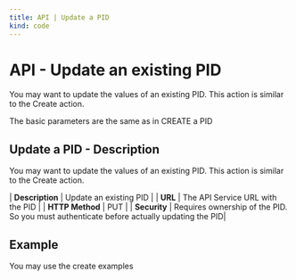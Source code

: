 ```yaml
---
title: API | Update a PID
kind: code
---
```


# API - Update an existing PID

You may want to update the values of an existing PID. This action is similar to the Create action. 

The basic parameters are the same as in CREATE a PID

## Update a PID - Description

You may want to update the values of an existing PID. This action is similar to the Create action. 

| **Description** | Update an existing PID |
| **URL**         | The  API Service URL with the PID   |
| **HTTP Method** | PUT |
| **Security**    | Requires ownership of the PID. So you must authenticate before actually updating the PID|

## Example

You may use the  create examples

